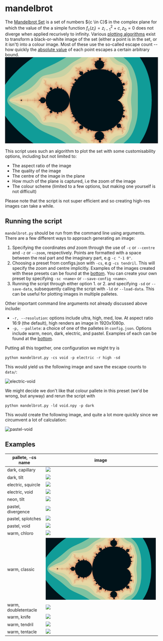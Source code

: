 # mandelbrot

The [Mandelbrot Set](https://en.wikipedia.org/wiki/Mandelbrot_set) is a set of numbers $\{c \in C}$ in the complex plane for which the value of the a simple function $f_c(z_i) = z_{i-1}^2+c, z_0=0$ does not diverge when applied recurively to infinity. Various [plotting algorithms](https://en.wikipedia.org/wiki/Plotting_algorithms_for_the_Mandelbrot_set) exist to transform a black-or-white image of the set (either a point is in the set, or it isn't) into a colour image. Most of these use the so-called escape count -- how quickly the [absolute value](https://en.wikipedia.org/wiki/Absolute_value#Complex_numbers) of each point escapes a certain arbitrary bound.
![Classic picture of the set](examples/warm-classic.png)

This script uses such an algorithm to plot the set with some customisability options, including but not limited to:
- The aspect ratio of the image
- The quality of the image
- The centre of the image in the plane
- How much of the plane is captured, i.e the zoom of the image
- The colour scheme (limited to a few options, but making one yourself is not difficult)

Please note that the script is not super efficient and so creating high-res images can take a while.

## Running the script
`mandelbrot.py` should be run from the command line using arguments. There are a few different ways to approach generating an image:
1. Specifying the coordinates *and* zoom through the use of `-c` or `--centre` and `-z` or `--zoom`, respectively. Points are formatted with a space between the real part and the imaginary part, e.g ```-c "-1 0"```.
2. Choosing a preset from configs.json with `-cs`, e.g `-cs tendril`. This will specify the zoom and centre implicitly. Examples of the images created with these presets can be found at the [bottom](#examples). You can create your own preset by specifying `-sc <name>` or `--save-config <name>`.
3. Running the script through either option 1. or 2. and specifying `-sd` or `--save-data`, subsequently calling the script with `-ld` or `--load-data`. This can be useful for plotting images in multiple palletes.

Other important command line arguments not already discussed above include:
- `-r, --resolution`: options include ultra, high, med, low. At aspect ratio 16:9 (the default), high renders an image in 1920x1080p.
- `-p, --pallete`: a choice of one of the palletes in `config.json`. Options include warm, neon, dark, electric, and pastel. Examples of each can be found at the [bottom](#examples).

Putting all this together, one configuration we might try is 

```python mandelbrot.py -cs void -p electric -r high -sd```

This would yield us the following image and save the escape counts to `data/`:

![electric-void](examples/electric-void.png)

We might decide we don't like that colour pallete in this preset (we'd be wrong, but anyway) and rerun the script with 

```python mandelbrot.py -ld void.npy -p dark```

This would create the following image, and quite a lot more quickly since we circumvent a lot of calculation:

![pastel-void](examples/pastel-void.png)

## Examples
| pallete, -cs name  | image |
| ------------- | ------------- |
| dark, capillary | ![](examples/dark-capillary.png) |
| dark, tilt | ![](examples/dark-tilt.png) |
| electric, squircle | ![](examples/electric-squircle.png) |
| electric, void | ![](examples/electric-void.png) |
| neon, tilt | ![](examples/neon-tilt-zoom-out.png) |
| pastel, divergence | ![](examples/pastel-divergence.png) |
| pastel, splotches | ![](examples/pastel-splotches.png) |
| pastel, void | ![](examples/pastel-void.png) |
| warm, chloro | ![](examples/warm-chloro-zoom.png) |
| warm, classic | ![](examples/warm-classic.png) |
| warm, doubletentacle | ![](examples/warm-doubletentacle.png) |
| warm, knife | ![](examples/warm-knife.png) |
| warm, tendril | ![](examples/warm-tendril.png) |
| warm, tentacle | ![](examples/warm-tentacle.png) |
